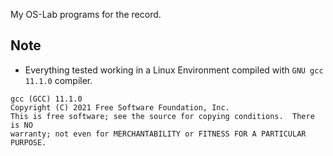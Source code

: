 My OS-Lab programs for the record.

## Note
* Everything tested working in a Linux Environment compiled with `GNU gcc 11.1.0` compiler.
```
gcc (GCC) 11.1.0
Copyright (C) 2021 Free Software Foundation, Inc.
This is free software; see the source for copying conditions.  There is NO
warranty; not even for MERCHANTABILITY or FITNESS FOR A PARTICULAR PURPOSE.

```
